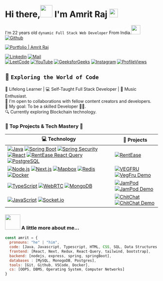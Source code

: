 # Hi there,<img src="https://media.giphy.com/media/hvRJCLFzcasrR4ia7z/giphy.gif" height="40px" width="40px"> I'm Amrit Raj  <img src="https://emojis.slackmojis.com/emojis/images/1531849430/4246/blob-sunglasses.gif?1531849430" width="28"/>
I'm 22 years old `dynamic Full Stack Web Developer` From India.<img src="https://media.giphy.com/media/WUlplcMpOCEmTGBtBW/giphy.gif" width="30"> [![Github](https://img.shields.io/github/followers/amritmaurya1504?label=Follow%20Me&style=social)](https://github.com/amritmaurya1504)

[![Portfolio | Amrit Raj](https://img.shields.io/website?label=portfolio&style=for-the-badge&url=https://amritraj.vercel.app/)](https://amritraj.vercel.app/)

[![Linkedin](https://img.shields.io/badge/LinkedIn-Amrit%20Raj-blue?logo=Linkedin&logoColor=blue&labelColor=black)](https://www.linkedin.com/in/rajamrit15/)
[![Mail](https://img.shields.io/badge/Gmail-amrit.raj1504@gmail.com-red?logo=Gmail&logoColor=red&labelColor=black)](mailto:amrit.raj1504@gmail.com)
<br>
[![LeetCode](https://img.shields.io/badge/LeetCode-rajamrit_15-orange?logo=leetcode&logoColor=orange&labelColor=black)](https://leetcode.com/u/rajamrit_15/)
[![YouTube](https://img.shields.io/badge/YouTube-infoskillx-red?logo=youtube&logoColor=red&labelColor=black)](https://www.youtube.com/infoskillx)
[![GeeksforGeeks](https://img.shields.io/badge/GeeksforGeeks-rajamrit15-green?logo=geeksforgeeks&logoColor=green&labelColor=black)](https://auth.geeksforgeeks.org/user/rajamrit15/practice/)
[![Instagram](https://img.shields.io/badge/Instagram-rajamrit_15-purple?logo=instagram&logoColor=purple&labelColor=black)](https://www.instagram.com/rajamrit_15/)
[![ProfileViews](https://komarev.com/ghpvc/?username=amritmaurya1504&color=red&style=flat)](https://komarev.com/ghpvc/?username=amritmaurya1504)

## 🌟 `Exploring the World of Code`

🌱 Lifelong Learner | 💻 Self-Taught Full Stack Developer | 🎵 Music Enthusiast. <br />
👯 I'm open to collaborations with fellow content creators and developers. <br />
🥅 My goal: To be a skilled Developer 👨‍💻. <br />
🔍 Currently exploring Blockchain technology.

<!-- START OF PROFILE STACK, DO NOT REMOVE -->

### 🌟 Top Projects & Tech Mastery 🚀

| 💻 **Technology** | 🚀 **Projects** |
| - | - |
| [![Java](https://img.shields.io/static/v1?label=&message=Java&color=007396&logo=java&logoColor=FFFFFF)](https://www.oracle.com/java/) [![Spring Boot](https://img.shields.io/static/v1?label=&message=Spring%20Boot&color=6DB33F&logo=springboot&logoColor=FFFFFF)](https://spring.io/projects/spring-boot) [![Spring Security](https://img.shields.io/static/v1?label=&message=Spring%20Security&color=6DB33F&logo=springsecurity&logoColor=FFFFFF)](https://spring.io/projects/spring-security) [![React](https://img.shields.io/static/v1?label=&message=React&color=61DAFB&logo=React&logoColor=FFFFFF)](https://reactjs.org/) [![RentEase React Query](https://img.shields.io/static/v1?label=&message=React%20Query&color=FF4154&logo=reactquery&logoColor=FFFFFF)](https://react-query.tanstack.com/) [![PostgreSQL](https://img.shields.io/static/v1?label=&message=PostgreSQL&color=4169E1&logo=postgresql&logoColor=FFFFFF)](https://www.postgresql.org/) | [![RentEase](https://img.shields.io/static/v1?label=&message=RentEase&color=000605&logo=github&logoColor=FFFFFF&labelColor=000605)](https://github.com/amritmaurya1504/RentEase) |
| [![Node.js](https://img.shields.io/static/v1?label=&message=Node.js&color=339933&logo=Node.js&logoColor=FFFFFF)](https://nodejs.org/en/) [![Next.js](https://img.shields.io/static/v1?label=&message=Next.js&color=000000&logo=nextdotjs&logoColor=FFFFFF)](https://nextjs.org/) [![Mapbox](https://img.shields.io/static/v1?label=&message=Mapbox&color=000000&logo=mapbox&logoColor=FFFFFF)](https://www.mapbox.com/) [![Redis](https://img.shields.io/static/v1?label=&message=Redis&color=DC382D&logo=redis&logoColor=FFFFFF)](https://redis.io/) [![Docker](https://img.shields.io/static/v1?label=&message=Docker&color=2496ED&logo=docker&logoColor=FFFFFF)](https://www.docker.com/) | [![VEGFRU](https://img.shields.io/static/v1?label=&message=VEGFRU-An-Online-Vegetables-Fruits-Marketplace&color=000605&logo=github&logoColor=FFFFFF&labelColor=000605)](https://github.com/amritmaurya1504/VEGFRU-An-Online-Vegetables-Fruits-Marketplace) [![VegFru Demo](https://img.shields.io/static/v1?label=&message=VegFru-Video-Demo&color=000605&logo=YouTube&logoColor=FFFFFF&labelColor=FF0000)](https://youtu.be/zFLqVK3Hoj4?si=dO3sTnCOk8xZkz0L) |
| [![TypeScript](https://img.shields.io/static/v1?label=&message=TypeScript&color=007ACC&logo=typescript&logoColor=FFFFFF)](https://www.typescriptlang.org/) [![WebRTC](https://img.shields.io/static/v1?label=&message=WebRTC&color=33A1FD&logo=webrtc&logoColor=FFFFFF)](https://webrtc.org/) [![MongoDB](https://img.shields.io/static/v1?label=&message=MongoDB&color=47A248&logo=mongodb&logoColor=FFFFFF)](https://www.mongodb.com/) | [![JamPod](https://img.shields.io/static/v1?label=&message=JamPod&color=000605&logo=github&logoColor=FFFFFF&labelColor=000605)](https://github.com/amritmaurya1504/JamPod) [![JamPod Demo](https://img.shields.io/static/v1?label=&message=JamPod-Video-Demo&color=FF0000&logo=YouTube&logoColor=FFFFFF&labelColor=FF0000)](https://youtu.be/i8RUWx9heY8) |
| [![JavaScript](https://img.shields.io/static/v1?label=&message=JavaScript&color=F7DF1E&logo=javascript&logoColor=000000)](https://developer.mozilla.org/en-US/docs/Web/JavaScript) [![Socket.io](https://img.shields.io/static/v1?label=&message=Socket.io&color=010101&logo=socket.io&logoColor=FFFFFF)](https://socket.io/) | [![ChitChat](https://img.shields.io/static/v1?label=&message=ChitChat&color=000605&logo=github&logoColor=FFFFFF&labelColor=000605)](https://github.com/amritmaurya1504/Chit_Chat) [![ChitChat Demo](https://img.shields.io/static/v1?label=&message=ChitChat-Video-Demo&color=FF0000&logo=YouTube&logoColor=FFFFFF&labelColor=FF0000)](https://youtu.be/m9yUiGvFrTU) |
<!-- END OF PROFILE STACK, DO NOT REMOVE -->






### <img src="https://media.giphy.com/media/VgCDAzcKvsR6OM0uWg/giphy.gif" width="50"> A little more about me...  
```javascript
const amrit = {
  pronouns: "he" | "him",
  code: [Java, Javascript, Typescript, HTML, CSS, SQL, Data Structures & Algorithm, Problem Solving],
  frontend: [React, Next, Redux, React-Query, tailwind, bootstrap],
  backend: [nodejs, express, spring, springBoot],
  databases : [MySQL, MonogoDB, Postgres],
  tools: [Git, Github, VSCode, Docker],
  cs: [OOPS, DBMS, Operating System, Computer Networks]
}
```




